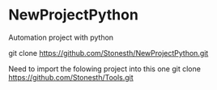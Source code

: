 # NewProjectPython
Automation project with python

git clone https://github.com/Stonesth/NewProjectPython.git

Need to import the folowing project into this one 
git clone https://github.com/Stonesth/Tools.git
